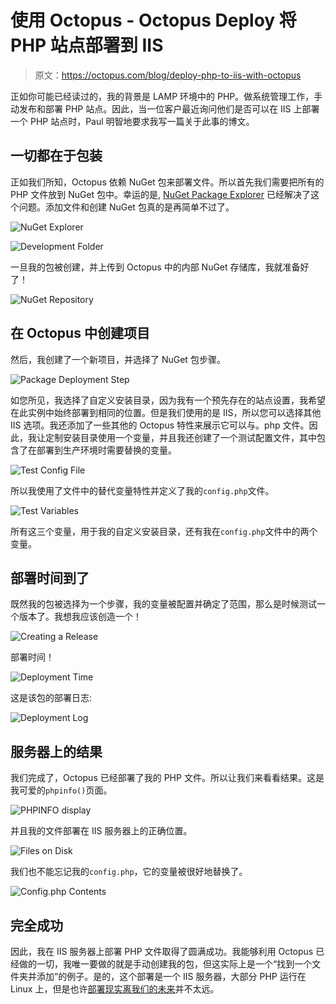 # 使用 Octopus - Octopus Deploy 将 PHP 站点部署到 IIS

> 原文：<https://octopus.com/blog/deploy-php-to-iis-with-octopus>

正如你可能已经读过的，我的背景是 LAMP 环境中的 PHP。做系统管理工作，手动发布和部署 PHP 站点。因此，当一位客户最近询问他们是否可以在 IIS 上部署一个 PHP 站点时，Paul 明智地要求我写一篇关于此事的博文。

## 一切都在于包装

正如我们所知，Octopus 依赖 NuGet 包来部署文件。所以首先我们需要把所有的 PHP 文件放到 NuGet 包中。幸运的是, [NuGet Package Explorer](http://docs.octopusdeploy.com/display/OD/Manually) 已经解决了这个问题。添加文件和创建 NuGet 包真的是再简单不过了。

![NuGet Explorer](img/e884c3a1c866adc28f1ee39e342c51b5.png "NuGet Package Explorer")

![Development Folder](img/dbe7c8f457ca4e99ecd442f25d45bec6.png "Development Folder with package and files")

一旦我的包被创建，并上传到 Octopus 中的内部 NuGet 存储库，我就准备好了！

![NuGet Repository](img/e050075b1a2c8021cd258fca9145952a.png "NuGet Octopus Repository")

## 在 Octopus 中创建项目

然后，我创建了一个新项目，并选择了 NuGet 包步骤。

![Package Deployment Step](img/da8a0aefb040669c8c07008dfbcc99ab.png "Package deployment step")

如您所见，我选择了自定义安装目录，因为我有一个预先存在的站点设置，我希望在此实例中始终部署到相同的位置。但是我们使用的是 IIS，所以您可以选择其他 IIS 选项。我还添加了一些其他的 Octopus 特性来展示它可以与。php 文件。因此，我让定制安装目录使用一个变量，并且我还创建了一个测试配置文件，其中包含了在部署到生产环境时需要替换的变量。

![Test Config File](img/a27412c050af59201bd30cbcddcb846f.png "Test Config File")

所以我使用了文件中的替代变量特性并定义了我的`config.php`文件。

![Test Variables](img/ea93c1585e2c869465eeed9fb588d712.png "Test Variables")

所有这三个变量，用于我的自定义安装目录，还有我在`config.php`文件中的两个变量。

## 部署时间到了

既然我的包被选择为一个步骤，我的变量被配置并确定了范围，那么是时候测试一个版本了。我想我应该创造一个！

![Creating a Release](img/6b1820a779bb8cb25495e8f489244b4f.png "Creating a Release")

部署时间！

![Deployment Time](img/4f13e05141103a73965cf97831c2387b.png "Deployment Time")

这是该包的部署日志:

![Deployment Log](img/c4f7622363c479d8e8813d89bfb63cf1.png "Deployment Log")

## 服务器上的结果

我们完成了，Octopus 已经部署了我的 PHP 文件。所以让我们来看看结果。这是我可爱的`phpinfo()`页面。

![PHPINFO display](img/3cdf84b46dc530ac3f0a5022842fec50.png "PHPINFO display")

并且我的文件部署在 IIS 服务器上的正确位置。

![Files on Disk](img/1956a543767ca7a4f3c652f29de1a9f6.png "Files on Disk")

我们也不能忘记我的`config.php`，它的变量被很好地替换了。

![Config.php Contents](img/e8dcaf85079c34227780800b05801aad.png "config.php contents")

## 完全成功

因此，我在 IIS 服务器上部署 PHP 文件取得了圆满成功。我能够利用 Octopus 已经做的一切，我唯一要做的就是手动创建我的包，但这实际上是一个“找到一个文件夹并添加”的例子。是的，这个部署是一个 IIS 服务器，大部分 PHP 运行在 Linux 上，但是也许[部署现实离我们的未来](http://octopusdeploy.com/blog/rfc-linux-deployments)并不太远。